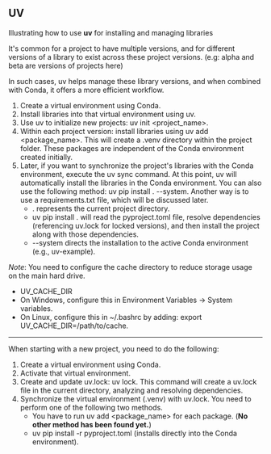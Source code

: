 ## UV

Illustrating how to use **uv** for installing and managing libraries

It's common for a project to have multiple versions, and for different versions of a library to exist across these project versions. (e.g: alpha and beta are versions of projects here)

In such cases, uv helps manage these library versions, and when combined with Conda, it offers a more efficient workflow.

1. Create a virtual environment using Conda.
2. Install libraries into that virtual environment using uv.
3. Use uv to initialize new projects: uv init <project_name>.
4. Within each project version: install libraries using uv add <package_name>. This will create a .venv directory within the project folder. These packages are independent of the Conda environment created initially.
5. Later, if you want to synchronize the project's libraries with the Conda environment, execute the uv sync command. At this point, uv will automatically install the libraries in the Conda environment. You can also use the following method: uv pip install . --system. Another way is to use a requirements.txt file, which will be discussed later.
   - . represents the current project directory.
   - uv pip install . will read the pyproject.toml file, resolve dependencies (referencing uv.lock for locked versions), and then install the project along with those dependencies.
   - --system directs the installation to the active Conda environment (e.g., uv-example).

_Note_: You need to configure the cache directory to reduce storage usage on the main hard drive.
- UV_CACHE_DIR
- On Windows, configure this in Environment Variables -> System variables.
- On Linux, configure this in ~/.bashrc by adding: export UV_CACHE_DIR=/path/to/cache.

---

When starting with a new project, you need to do the following:

1. Create a virtual environment using Conda.
2. Activate that virtual environment.
3. Create and update uv.lock: uv lock. This command will create a uv.lock file in the current directory, analyzing and resolving dependencies.
4. Synchronize the virtual environment (.venv) with uv.lock. You need to perform one of the following two methods.
   - You have to run uv add <package_name> for each package. (**No other method has been found yet.**)
   - uv pip install -r pyproject.toml (installs directly into the Conda environment).